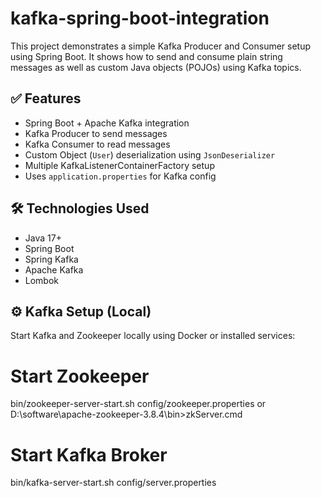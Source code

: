 # kafka-spring-boot-integration
This project demonstrates a simple Kafka Producer and Consumer setup using Spring Boot. It shows how to send and consume plain string messages as well as custom Java objects (POJOs) using Kafka topics.
## ✅ Features

- Spring Boot + Apache Kafka integration
- Kafka Producer to send messages
- Kafka Consumer to read messages
- Custom Object (`User`) deserialization using `JsonDeserializer`
- Multiple KafkaListenerContainerFactory setup
- Uses `application.properties` for Kafka config

## 🛠️ Technologies Used

- Java 17+
- Spring Boot
- Spring Kafka
- Apache Kafka
- Lombok

## ⚙️ Kafka Setup (Local)

Start Kafka and Zookeeper locally using Docker or installed services:

# Start Zookeeper
bin/zookeeper-server-start.sh config/zookeeper.properties
or
D:\software\apache-zookeeper-3.8.4\bin>zkServer.cmd

# Start Kafka Broker
bin/kafka-server-start.sh config/server.properties


